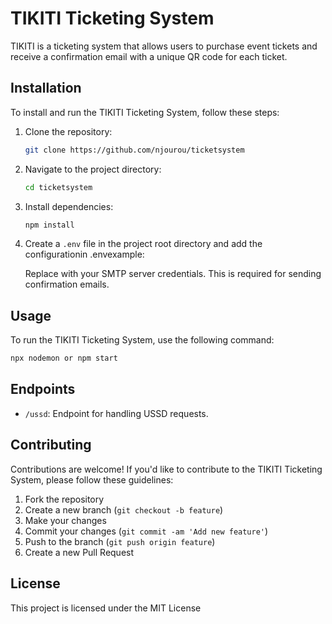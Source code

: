

# TIKITI Ticketing System

TIKITI is a ticketing system that allows users to purchase event tickets and receive a confirmation email with a unique QR code for each ticket.

## Installation

To install and run the TIKITI Ticketing System, follow these steps:

1. Clone the repository:

    ```bash
    git clone https://github.com/njourou/ticketsystem
    ```

2. Navigate to the project directory:

    ```bash
    cd ticketsystem
    ```

3. Install dependencies:

    ```bash
    npm install
    ```

4. Create a `.env` file in the project root directory and add the configurationin .envexample:


    Replace  with your SMTP server credentials. This is required for sending confirmation emails.

## Usage

To run the TIKITI Ticketing System, use the following command:

```bash
npx nodemon or npm start
```




## Endpoints

- `/ussd`: Endpoint for handling USSD requests.

## Contributing

Contributions are welcome! If you'd like to contribute to the TIKITI Ticketing System, please follow these guidelines:

1. Fork the repository
2. Create a new branch (`git checkout -b feature`)
3. Make your changes
4. Commit your changes (`git commit -am 'Add new feature'`)
5. Push to the branch (`git push origin feature`)
6. Create a new Pull Request

## License

This project is licensed under the MIT License
